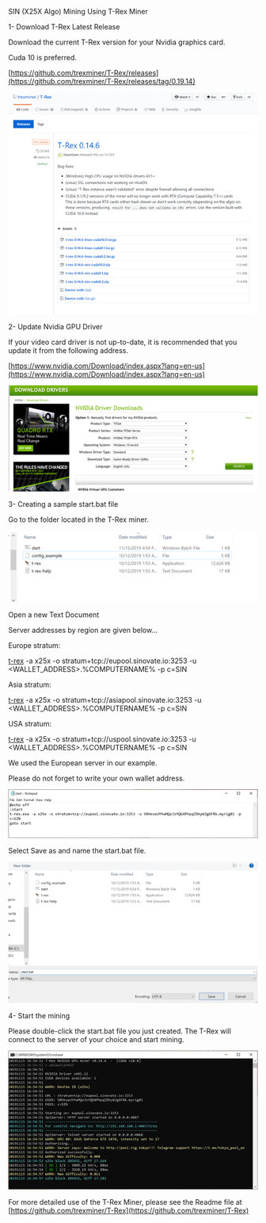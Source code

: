 SIN (X25X Algo) Mining Using T-Rex Miner

1-  Download T-Rex Latest Release

Download the current T-Rex version for your Nvidia graphics card.

Cuda 10 is preferred.

[https://github.com/trexminer/T-Rex/releases](https://github.com/trexminer/T-Rex/releases/tag/0.19.14)

![](assets/img/x25x_pow_gpu_mining/1.png)

2-  Update Nvidia GPU Driver

If your video card driver is not up-to-date, it is recommended that you update it from the following address.

[https://www.nvidia.com/Download/index.aspx?lang=en-us](https://www.nvidia.com/Download/index.aspx?lang=en-us)

![](assets/img/x25x_pow_gpu_mining/2.png)

  

3-  Creating a sample start.bat file

Go to the folder located in the T-Rex miner.

![](assets/img/x25x_pow_gpu_mining/3.png)

  
  
  
  

Open a new Text Document

Server addresses by region are given below…

Europe stratum:

[t-rex](https://github.com/trexminer/T-Rex/releases/tag/0.19.14) -a x25x -o stratum+tcp://eupool.sinovate.io:3253 -u <WALLET_ADDRESS>.%COMPUTERNAME% -p c=SIN

Asia stratum:

[t-rex](https://github.com/trexminer/T-Rex/releases/tag/0.19.14) -a x25x -o stratum+tcp://asiapool.sinovate.io:3253 -u <WALLET_ADDRESS>.%COMPUTERNAME% -p c=SIN

USA stratum:

[t-rex](https://github.com/trexminer/T-Rex/releases/tag/0.19.14) -a x25x -o stratum+tcp://uspool.sinovate.io:3253 -u <WALLET_ADDRESS>.%COMPUTERNAME% -p c=SIN

  

We used the European server in our example.

Please do not forget to write your own wallet address.

![](assets/img/x25x_pow_gpu_mining/4.png)

Select Save as and name the start.bat file.

![](assets/img/x25x_pow_gpu_mining/5.png)

4-  Start the mining

Please double-click the start.bat file you just created. The T-Rex will connect to the server of your choice and start mining.

  

![](assets/img/x25x_pow_gpu_mining/6.png)

For more detailed use of the T-Rex Miner, please see the Readme file at [https://github.com/trexminer/T-Rex](https://github.com/trexminer/T-Rex)
